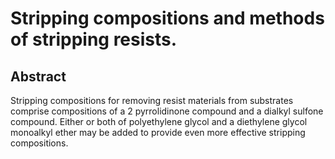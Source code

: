 # Stripping compositions and methods of stripping resists.

## Abstract
Stripping compositions for removing resist materials from substrates comprise compositions of a 2 pyrrolidinone compound and a dialkyl sulfone compound. Either or both of polyethylene glycol and a diethylene glycol monoalkyl ether may be added to provide even more effective stripping compositions.